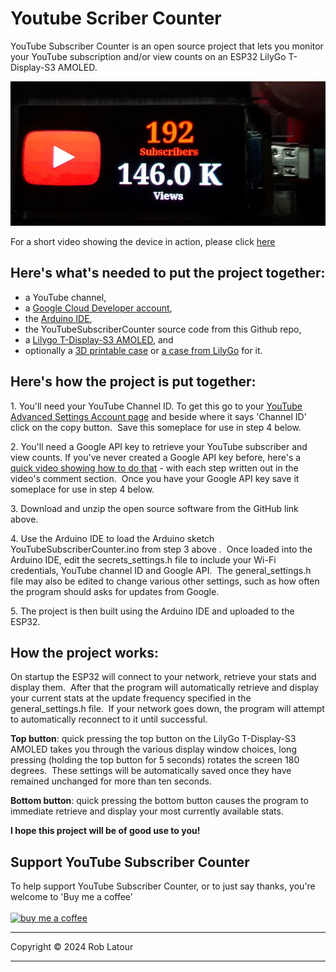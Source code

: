 # Youtube Scriber Counter

YouTube Subscriber Counter is an open source project that lets you monitor your YouTube subscription and/or view counts on an ESP32 LilyGo T-Display-S3 AMOLED.

![YouTube Subscriber Tracker on a LilyGo T-Display S3 AMOLED](/images/coverphoto.jpg)

For a short video showing the device in action, please click [here](https://www.youtube.com/watch?v=YdbTDYZ2Ues) 

## Here's what's needed to put the project together:

- a YouTube channel,
- a [Google Cloud Developer account](https://console.cloud.google.com/apis/dashboard),
- the [Arduino IDE](https://www.arduino.cc/en/software),
- the YouTubeSubscriberCounter source code from this Github repo,
- a [Lilygo T-Display-S3 AMOLED](https://s.click.aliexpress.com/e/_DdTBFBd), and
- optionally a [3D printable case](https://www.printables.com/model/566325-adjustable-case-stand-for-a-lilygo-t-display-s3-am) or [a case from LilyGo](https://www.lilygo.cc/en-ca/products/t-display-s3-shell) for it.

## Here's how the project is put together:

1\. You'll need your YouTube Channel ID. To get this go to your [YouTube Advanced Settings Account page](https://www.youtube.com/account_advanced) and beside where it says 'Channel ID' click on the copy button.  Save this someplace for use in step 4 below.

2\. You'll need a Google API key to retrieve your YouTube subscriber and view counts. If you've never created a Google API key before, here's a [quick video showing how to do that](https://youtu.be/9rw4EEA8HQM) - with each step written out in the video's comment section.  Once you have your Google API key save it someplace for use in step 4 below.

3\. Download and unzip the open source software from the GitHub link above.

4\. Use the Arduino IDE to load the Arduino sketch YouTubeSubscriberCounter.ino from step 3 above .  Once loaded into the Arduino IDE, edit the secrets\_settings.h file to include your Wi-Fi credentials, YouTube channel ID and Google API.  The general\_settings.h file may also be edited to change various other settings, such as how often the program should asks for updates from Google.

5\. The project is then built using the Arduino IDE and uploaded to the ESP32.

## How the project works:

On startup the ESP32 will connect to your network, retrieve your stats and display them.  After that the program will automatically retrieve and display your current stats at the update frequency specified in the general\_settings.h file.  If your network goes down, the program will attempt to automatically reconnect to it until successful.

**Top button**: quick pressing the top button on the LilyGo T-Display-S3 AMOLED takes you through the various display window choices, long pressing (holding the top button for 5 seconds) rotates the screen 180 degrees.  These settings will be automatically saved once they have remained unchanged for more than ten seconds.

**Bottom button**: quick pressing the bottom button causes the program to immediate retrieve and display your most currently available stats.
<br>

**I hope this project will be of good use to you!** 

## Support YouTube Subscriber Counter

To help support YouTube Subscriber Counter, or to just say thanks, you're welcome to 'Buy me a coffee'<br><br>
[<img alt="buy me  a coffee" width="200px" src="https://cdn.buymeacoffee.com/buttons/v2/default-blue.png" />](https://www.buymeacoffee.com/roblatour)
* * *
Copyright © 2024 Rob Latour
* * *   
